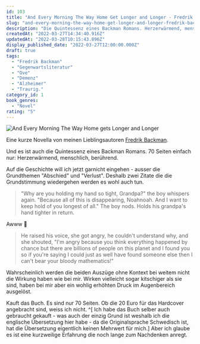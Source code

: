 ```yaml
---
id: 103
title: "And Every Morning The Way Home Get Longer and Longer - Fredrik Backman"
slug: "and-every-morning-the-way-home-get-longer-and-longer-fredrik-backman"
description: "Die Quintessenz eines Backman Romans. Herzerwärmend, menschlich, berührend. "
createdAt: "2022-03-27T14:34:40.916Z"
updatedAt: "2022-03-28T10:15:43.896Z"
display_published_date: "2022-03-27T12:00:00.000Z"
draft: true
tags:
  - "Fredrik Backman"
  - "Gegenwartsliteratur"
  - "Ove"
  - "Demenz"
  - "Alzheimer"
  - "Traurig."
category_id: 1
book_genres:
  - "Novel"
rating: "5"
---
```


![And Every Morning The Way Home gets Longer and Longer](https://res.cloudinary.com/dlsll9dkn/image/upload/v1648383706/photo_2022_03_27_14_21_31_48024847bc.jpg)

Eine kurze Novella von meinen Lieblingsautoren [Fredrik Backman](https://www.flore.nz/author/fredrik-backman).

Und es ist auch die Quintessenz eines Backman Romans. 70 Seiten einfach nur: Herzerwärmend, menschlich, berührend. 

Auf die Geschichte will ich jetzt garnicht eingehen - ausser die Grundthemen "Abschied" und "Verlust". Deshalb zwei Zitate die die Grundstimmung wiedergehen werden es wohl auch tun. 

> "Why are you holding my hand so tight, Grandpa?" the boy whispers again.
"Because all of this is disappearing, Noahnoah. And I want to keep hold of you longest of all."
The boy nods. Holds his grandpa's hand tighter in return.

Awww 🥺

> He raised his voice, she got angry, he couldn't understand why, and she shouted, "I'm angry because you think everything happened by chance but there are billions of people on this planet and I found you so if you're saying I could just as well have found someone else then I can't bear your bloody mathematics!"

Wahrscheinlich werden die beiden Auszüge ohne Kontext bei weitem nicht die Wirkung haben wie bei mir. Wirken vielleicht sogar kitschiger als sie sind, haben bei mir aber ein wohlig erhöhten Druck im Augenbereich ausgelöst. 

Kauft das Buch. Es sind nur 70 Seiten. Ob die 20 Euro für das Hardcover angebracht sind, weiss ich nicht. ^[ Ich habe das Buch selber auch gebraucht gekauft - was auch der einzig Grund ist weshalb ich die englische Übersetzung hier habe - da die Originalsprache Schwedisch ist, hat die Übersetzung eigentlich keinen Mehrwert für mich.]
Aber ich glaube es ist eine kurzweilige Erfahrung die noch lange zum Nachdenken anregt. 